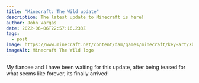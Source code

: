 ```yaml
---
title: "Minecraft: The Wild update"
description: The latest update to Minecraft is here!
author: John Vargas
date: 2022-06-06T22:57:16.233Z
tags:
  - post
image: https://www.minecraft.net/content/dam/games/minecraft/key-art/Xbox_Minecraft_WildUpdate_Main_.Net_1170x500.jpg.transform/minecraft-image-large/image.jpg
imageAlt: Minecraft The Wild logo
---
```

My fiancee and I have been waiting for this update, after being teased for what seems like forever, its finally arrived!